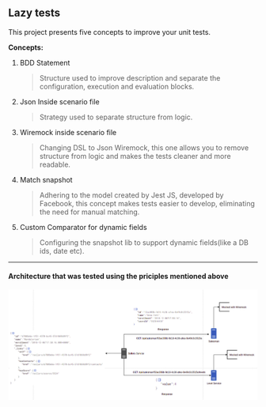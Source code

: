 ## Lazy tests 

 This project presents five concepts to improve your unit tests.
  
  **Concepts:**

1. BDD Statement 
     > Structure used to improve description and separate the configuration, execution and evaluation blocks.

2. Json Inside scenario file
     > Strategy used to separate structure from logic.

3. Wiremock inside scenario file
     > Changing DSL to Json Wiremock, this one allows you to remove structure from logic and makes the tests cleaner and more readable. 

4. Match snapshot
     > Adhering to the model created by Jest JS, developed by Facebook, this concept makes tests easier to develop, eliminating the need for manual matching.
      

5. Custom Comparator for dynamic fields
     > Configuring the snapshot lib to support dynamic fields(like a DB ids, date etc).  
    
___
#### Architecture that was tested using the priciples mentioned above
![Architecture that will be tested](src/main/resources/sallers-arch.png)

 
 